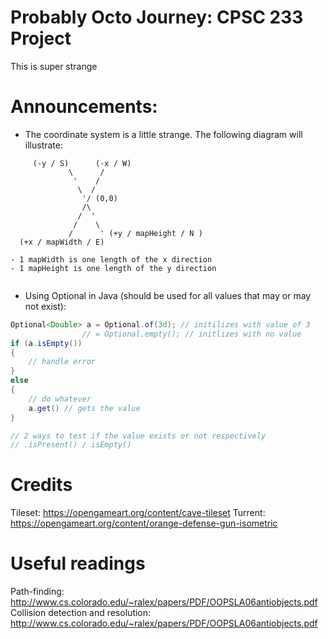 # Probably Octo Journey: CPSC 233 Project
This is super strange

# Announcements:
- The coordinate system is a little strange. The following diagram will illustrate:
```
     (-y / S)      (-x / W)
             \      /
              '    /
               \  /
                '/ (0,0)
                /\
               /  '
              /    \
             /      ' (+y / mapHeight / N )
  (+x / mapWidth / E)

- 1 mapWidth is one length of the x direction
- 1 mapHeight is one length of the y direction


```

- Using Optional in Java (should be used for all values that may or may not exist):
```Java
Optional<Double> a = Optional.of(3d); // initilizes with value of 3
                // = Optional.empty(); // initlizes with no value
if (a.isEmpty())
{
	// handle error
}
else
{
	// do whatever
	a.get() // gets the value
}

// 2 ways to test if the value exists or not respectively
// .isPresent() / isEmpty()
```

# Credits
Tileset: https://opengameart.org/content/cave-tileset
Turrent: https://opengameart.org/content/orange-defense-gun-isometric

# Useful readings
Path-finding: http://www.cs.colorado.edu/~ralex/papers/PDF/OOPSLA06antiobjects.pdf
Collision detection and resolution: http://www.cs.colorado.edu/~ralex/papers/PDF/OOPSLA06antiobjects.pdf
